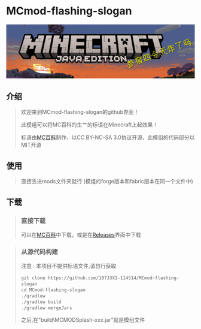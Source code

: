 # MCmod-flashing-slogan

![模组展示](https://raw.githubusercontent.com/187J3X1-114514/MCmod-flashing-slogan/refs/heads/1.20.1/logo.png)

## 介绍
> 欢迎来到MCmod-flashing-slogan的github界面！
>
> 此模组可以将MC百科的生艹的标语在Minecraft上起效果！
>
>标语由[MC百科](https://www.mcmod.cn/)制作，以CC BY-NC-SA 3.0协议开源，此模组的代码部分以MIT开源

## 使用
> 直接丢进mods文件夹就行 (模组的forge版本和fabric版本在同一个文件中)
## 下载
> ### 直接下载
> 可以在[MC百科](https://www.mcmod.cn/download/8567.html)中下载，或是在[Releases](https://github.com/187J3X1-114514/MCmod-flashing-slogan/releases)界面中下载

> ### 从源代码构建
> 注意 : 本项目不提供标语文件,请自行获取
>
>```
> git clone https://github.com/187J3X1-114514/MCmod-flashing-slogan
> cd MCmod-flashing-slogan
> ./gradlew
> ./gradlew build
> ./gradlew mergeJars
>```
>之后,在"build\MCMODSplash-xxx.jar"就是模组文件
